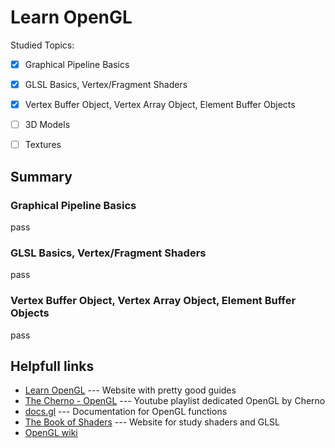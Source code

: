 # Learn OpenGL

Studied Topics: 

- [x] Graphical Pipeline Basics
- [x] GLSL Basics, Vertex/Fragment Shaders
- [x] Vertex Buffer Object, Vertex Array Object, Element Buffer Objects
- [ ] 3D Models
- [ ] Textures


## Summary

### Graphical Pipeline Basics

pass

### GLSL Basics, Vertex/Fragment Shaders

pass

### Vertex Buffer Object, Vertex Array Object, Element Buffer Objects

pass

## Helpfull links 

- [Learn OpenGL](https://learopengl.com) --- Website with pretty good guides
- [The Cherno - OpenGL](https://youtube.com/playlist?list=PLlrATfBNZ98foTJPJ_Ev03o2oq3-GGOS2&si=1YuDsV4fCX2sQfCz) --- Youtube playlist dedicated OpenGL by Cherno
- [docs.gl](https://docs.gl) --- Documentation for OpenGL functions
- [The Book of Shaders](https://thebookofshaders.com/03/?lan=ru) --- Website for study shaders and GLSL
- [OpenGL wiki](https://www.khronos.org/opengl/wiki/Main_Page)
